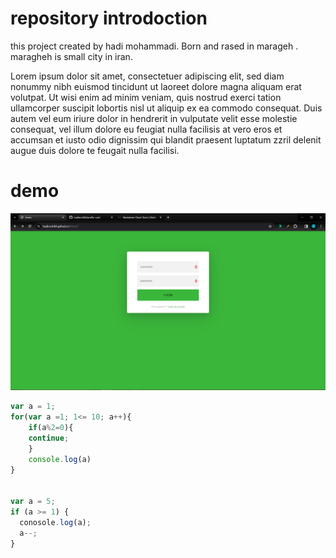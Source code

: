 # repository introdoction

this project created by hadi mohammadi.
Born and rased in marageh .
maragheh is small city in iran.


Lorem ipsum dolor sit amet, consectetuer adipiscing elit, sed diam nonummy nibh euismod tincidunt ut laoreet dolore magna aliquam erat volutpat. Ut wisi enim ad minim veniam, quis nostrud exerci tation ullamcorper suscipit lobortis nisl ut aliquip ex ea commodo consequat. Duis autem vel eum iriure dolor in hendrerit in vulputate velit esse molestie consequat, vel illum dolore eu feugiat nulla facilisis at vero eros et accumsan et iusto odio dignissim qui blandit praesent luptatum zzril delenit augue duis dolore te feugait nulla facilisi.



# demo



![form](images/form.png)

```javascript
var a = 1;
for(var a =1; 1<= 10; a++){
    if(a%2=0){
    continue;
    }
    console.log(a)
}


var a = 5;
if (a >= 1) {
  conosole.log(a);
  a--;
}